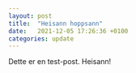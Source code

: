 ```yaml
---
layout: post
title:  "Heisann hoppsann"
date:   2021-12-05 17:26:36 +0100
categories: update
---
```

Dette er en test-post. Heisann!
